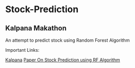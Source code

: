 # Stock-Prediction

## Kalpana Makathon

An attempt to predict stock using Random Forest Algorithm

Important Links:

[Kalpana]("https://kalpana2019.netlify.com/")
[Paper On Stock Prediction using RF Algorithm]("https://www.ijeat.org/wp-content/uploads/papers/v8i4/D6321048419.pdf")


